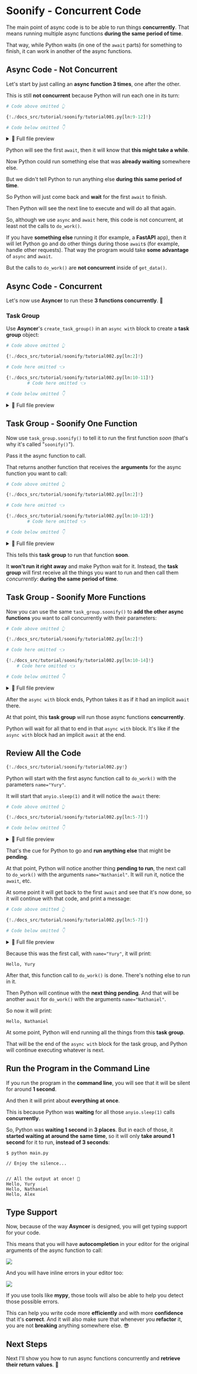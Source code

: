 # Soonify - Concurrent Code

The main point of async code is to be able to run things **concurrently**. That means running multiple async functions **during the same period of time**.

That way, while Python waits (in one of the `await` parts) for something to finish, it can work in another of the async functions.

## Async Code - Not Concurrent

Let's start by just calling an **async function 3 times**, one after the other.

This is still **not concurrent** because Python will run each one in its turn:

```Python hl_lines="3-9"
# Code above omitted 👆

{!./docs_src/tutorial/soonify/tutorial001.py[ln:9-12]!}

# Code below omitted 👇
```

<details>
<summary>👀 Full file preview</summary>

```Python
# 🚨 This is not concurrent 🚨

{!./docs_src/tutorial/soonify/tutorial001.py!}
```

</details>

Python will see the first `await`, then it will know that **this might take a while**.

Now Python could run something else that was **already waiting** somewhere else.

But we didn't tell Python to run anything else **during this same period of time**.

So Python will just come back and **wait** for the first `await` to finish.

Then Python will see the next line to execute and will do all that again.

So, although we use `async` and `await` here, this code is not concurrent, at least not the calls to `do_work()`.

If you have **something else** running it (for example, a **FastAPI** app), then it will let Python go and do other things during those `await`s (for example, handle other requests). That way the program would take **some advantage** of `async` and `await`.

But the calls to `do_work()` are **not concurrent** inside of `get_data()`.

## Async Code - Concurrent

Let's now use **Asyncer** to run these **3 functions concurrently**. 🎉

### Task Group

Use **Asyncer**'s `create_task_group()` in an `async with` block to create a **task group** object:

```Python hl_lines="3  8"
# Code above omitted 👆

{!./docs_src/tutorial/soonify/tutorial002.py[ln:2]!}

# Code here omitted 👈

{!./docs_src/tutorial/soonify/tutorial002.py[ln:10-11]!}
        # Code here omitted 👈

# Code below omitted 👇
```

<details>
<summary>👀 Full file preview</summary>

```Python
{!./docs_src/tutorial/soonify/tutorial002.py!}
```

</details>

## Task Group - Soonify One Function

Now use `task_group.soonify()` to tell it to run the first function *soon* (that's why it's called "`soonify()`").

Pass it the async function to call.

That returns another function that receives the **arguments** for the async function you want to call:

```Python hl_lines="9"
# Code above omitted 👆

{!./docs_src/tutorial/soonify/tutorial002.py[ln:2]!}

# Code here omitted 👈

{!./docs_src/tutorial/soonify/tutorial002.py[ln:10-12]!}
        # Code here omitted 👈

# Code below omitted 👇
```

<details>
<summary>👀 Full file preview</summary>

```Python
{!./docs_src/tutorial/soonify/tutorial002.py!}
```

</details>

This tells this **task group** to run that function **soon**.

It **won't run it right away** and make Python wait for it. Instead, the **task group** will first receive all the things you want to run and then call them *concurrently*: **during the same period of time**.

## Task Group - Soonify More Functions

Now you can use the same `task_group.soonify()` to **add the other async functions** you want to call concurrently with their parameters:

```Python hl_lines="9-11"
# Code above omitted 👆

{!./docs_src/tutorial/soonify/tutorial002.py[ln:2]!}

# Code here omitted 👈

{!./docs_src/tutorial/soonify/tutorial002.py[ln:10-14]!}
    # Code here omitted 👈

# Code below omitted 👇
```

<details>
<summary>👀 Full file preview</summary>

```Python
{!./docs_src/tutorial/soonify/tutorial002.py!}
```

</details>

After the `async with` block ends, Python takes it as if it had an implicit `await` there.

At that point, this **task group** will run those async functions **concurrently**.

Python will wait for all that to end in that `async with` block. It's like if the `async with` block had an implicit `await` at the end.

## Review All the Code

```Python
{!./docs_src/tutorial/soonify/tutorial002.py!}
```

Python will start with the first async function call to `do_work()` with the parameters `name="Yury"`.

It will start that `anyio.sleep(1)` and it will notice the `await` there:

```Python hl_lines="4"
# Code above omitted 👆

{!./docs_src/tutorial/soonify/tutorial002.py[ln:5-7]!}

# Code below omitted 👇
```

<details>
<summary>👀 Full file preview</summary>

```Python
{!./docs_src/tutorial/soonify/tutorial002.py!}
```

</details>


That's the cue for Python to go and **run anything else** that might be **pending**.

At that point, Python will notice another thing **pending to run**, the next call to `do_work()` with the arguments `name="Nathaniel"`. It will run it, notice the `await`, etc.

At some point it will get back to the first `await` and see that it's now done, so it will continue with that code, and print a message:

```Python hl_lines="5"
# Code above omitted 👆

{!./docs_src/tutorial/soonify/tutorial002.py[ln:5-7]!}

# Code below omitted 👇
```

<details>
<summary>👀 Full file preview</summary>

```Python
{!./docs_src/tutorial/soonify/tutorial002.py!}
```

</details>

Because this was the first call, with `name="Yury"`, it will print:

```
Hello, Yury
```

After that, this function call to `do_work()` is done. There's nothing else to run in it.

Then Python will continue with the **next thing pending**. And that will be another `await` for `do_work()` with the arguments `name="Nathaniel"`.

So now it will print:

```
Hello, Nathaniel
```

At some point, Python will end running all the things from this **task group**.

That will be the end of the `async with` block for the task group, and Python will continue executing whatever is next.

## Run the Program in the Command Line

If you run the program in the **command line**, you will see that it will be silent for around **1 second**.

And then it will print about **everything at once**.

This is because Python was **waiting** for all those `anyio.sleep(1)` calls **concurrently**.

So, Python was **waiting 1 second** in **3 places**. But in each of those, it **started waiting at around the same time**, so it will only **take around 1 second** for it to run, **instead of 3 seconds**:

<div class="termy">

```console
$ python main.py

// Enjoy the silence...


// All the output at once! 🎉
Hello, Yury
Hello, Nathaniel
Hello, Alex
```

</div>

## Type Support

Now, because of the way **Asyncer** is designed, you will get typing support for your code.

This means that you will have **autocompletion** in your editor for the original arguments of the async function to call:

<img class="shadow" src="/img/tutorial/soonify/image01.png">

And you will have inline errors in your editor too:

<img class="shadow" src="/img/tutorial/soonify/image02.png">

If you use tools like **mypy**, those tools will also be able to help you detect those possible errors.

This can help you write code more **efficiently** and with more **confidence** that it's **correct**. And it will also make sure that whenever you **refactor** it, you are not **breaking** anything somewhere else. 😎

## Next Steps

Next I'll show you how to run async functions concurrently and **retrieve their return values**. 🚀
